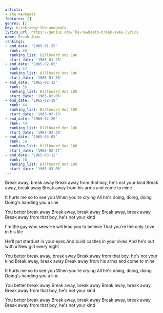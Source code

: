 ```yaml
---
artists:
- The Newbeats
features: []
genres: []
key: break-away-the-newbeats
lyrics_url: https://genius.com/The-newbeats-break-away-lyrics
name: Break Away
rankings:
- end_date: '1965-01-29'
  rank: 80
  ranking_list: Billboard Hot 100
  start_date: '1965-01-23'
- end_date: '1965-02-05'
  rank: 67
  ranking_list: Billboard Hot 100
  start_date: '1965-01-30'
- end_date: '1965-02-12'
  rank: 55
  ranking_list: Billboard Hot 100
  start_date: '1965-02-06'
- end_date: '1965-02-19'
  rank: 44
  ranking_list: Billboard Hot 100
  start_date: '1965-02-13'
- end_date: '1965-02-26'
  rank: 40
  ranking_list: Billboard Hot 100
  start_date: '1965-02-20'
- end_date: '1965-03-05'
  rank: 50
  ranking_list: Billboard Hot 100
  start_date: '1965-02-27'
- end_date: '1965-03-12'
  rank: 50
  ranking_list: Billboard Hot 100
  start_date: '1965-03-06'
---
```

Break away, break away
Break away from that boy, he's not your kind
Break away, break away
Break away from his arms and come to mine

It hurts me so to see you
When you're crying
All he's doing, doing, doing
Doing's handing you a line

You better break away
Break away, break away
Break away, break away
Break away from that boy, he's not your kind

I'm the guy who sees
He will lead you to believe
That you're the only
Love in his life

He'll put stardust in your eyes
And build castles in your skies
And he's out with a
New girl every night

You better break away, break away
Break away from that boy, he's not your kind
Break away, break away
Break away from his arms and come to mine

It hurts me so to see you
When you're crying
All he's doing, doing, doing
Doing's handing you a line

You better break away
Break away, break away
Break away, break away
Break away from that boy, he's not your kind

You better break away
Break away, break away
Break away, break away
Break away from that boy, he's not your kind
